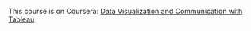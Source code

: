 This course is on Coursera: [Data Visualization and Communication with Tableau](https://www.coursera.org/learn/analytics-tableau)
